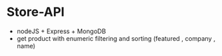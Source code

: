 # Store-API

- nodeJS + Express + MongoDB
- get product with enumeric filtering and sorting (featured , company , name)
